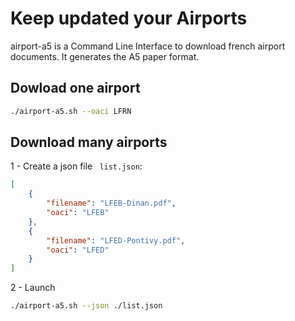 # Keep updated your Airports

airport-a5 is a Command Line Interface to download french airport documents. It generates the A5 paper format.

## Dowload one  airport

```bash
./airport-a5.sh --oaci LFRN
```

## Download many airports

1 - Create a json file ` list.json`:

```json
[
    {
        "filename": "LFEB-Dinan.pdf",
        "oaci": "LFEB"
    },
    {
        "filename": "LFED-Pontivy.pdf",
        "oaci": "LFED"
    }
]
```

2 - Launch

```bash
./airport-a5.sh --json ./list.json
```

